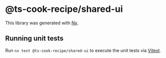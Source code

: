 # @ts-cook-recipe/shared-ui

This library was generated with [Nx](https://nx.dev).

## Running unit tests

Run `nx test @ts-cook-recipe/shared-ui` to execute the unit tests via [Vitest](https://vitest.dev/).
